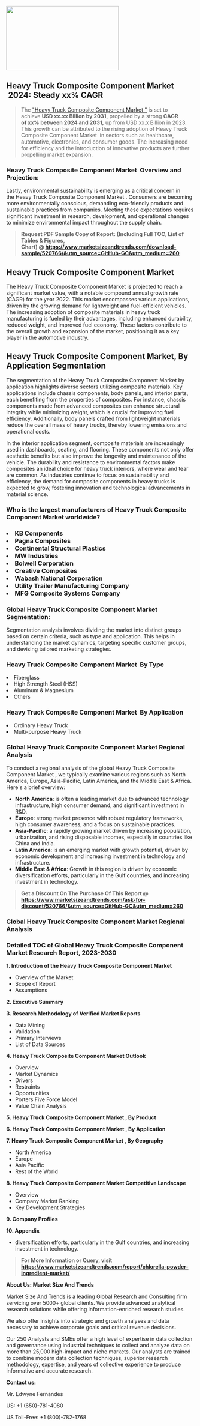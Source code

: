 <p><img class="alignnone size-medium wp-image-20088" src="https://ffe5etoiles.com/wp-content/uploads/2024/12/MST1-300x171.png" alt="" width="300" height="171" /></p><h2 id="ember46" class="ember-view reader-text-block__heading-2">Heavy Truck Composite Component Market &nbsp;2024: Steady&nbsp;xx% CAGR</h2><blockquote id="ember47" class="ember-view reader-text-block__blockquote">The&nbsp;<a class="app-aware-link " href="https://www.marketsizeandtrends.com/download-sample/520766/&utm_source=GitHub-GC&utm_medium=260" target="_blank" data-test-app-aware-link="">"Heavy Truck Composite Component Market "</a>&nbsp;is set to achieve&nbsp;<strong>USD&nbsp;xx.xx&nbsp;Billion by 2031,</strong>&nbsp;propelled by a strong&nbsp;<strong>CAGR of&nbsp;xx% between 2024 and 2031,</strong>&nbsp;up from USD xx.x Billion in 2023. This growth can be attributed to the rising adoption of&nbsp;Heavy Truck Composite Component Market &nbsp;in sectors such as healthcare, automotive, electronics, and consumer goods. The increasing need for efficiency and the introduction of innovative products are further propelling market expansion.</blockquote><h3 id="ember48" class="ember-view reader-text-block__heading-3">Heavy Truck Composite Component Market &nbsp;Overview and Projection:</h3><p id="ember49" class="ember-view reader-text-block__paragraph">Lastly, environmental sustainability is emerging as a critical concern in the&nbsp;Heavy Truck Composite Component Market . Consumers are becoming more environmentally conscious, demanding eco-friendly products and sustainable practices from companies. Meeting these expectations requires significant investment in research, development, and operational changes to minimize environmental impact throughout the supply chain.</p><blockquote id="ember50" class="ember-view reader-text-block__blockquote"><strong>Request PDF Sample Copy of Report: (Including Full TOC, List of Tables &amp; Figures, Chart)&nbsp;@&nbsp;<strong><a href="https://www.marketsizeandtrends.com/download-sample/520766/&utm_source=GitHub-GC&utm_medium=260" target="_blank">https://www.marketsizeandtrends.com/download-sample/520766/&utm_source=GitHub-GC&utm_medium=260</a></strong></strong></blockquote><h3 class=""> <h2>Heavy Truck Composite Component Market</h2><p>The Heavy Truck Composite Component Market is projected to reach a significant market value, with a notable compound annual growth rate (CAGR) for the year 2022. This market encompasses various applications, driven by the growing demand for lightweight and fuel-efficient vehicles. The increasing adoption of composite materials in heavy truck manufacturing is fueled by their advantages, including enhanced durability, reduced weight, and improved fuel economy. These factors contribute to the overall growth and expansion of the market, positioning it as a key player in the automotive industry.</p><h2>Heavy Truck Composite Component Market, By Application Segmentation</h2><p>The segmentation of the Heavy Truck Composite Component Market by application highlights diverse sectors utilizing composite materials. Key applications include chassis components, body panels, and interior parts, each benefiting from the properties of composites. For instance, chassis components made from advanced composites can enhance structural integrity while minimizing weight, which is crucial for improving fuel efficiency. Additionally, body panels crafted from lightweight materials reduce the overall mass of heavy trucks, thereby lowering emissions and operational costs.</p><p>In the interior application segment, composite materials are increasingly used in dashboards, seating, and flooring. These components not only offer aesthetic benefits but also improve the longevity and maintenance of the vehicle. The durability and resistance to environmental factors make composites an ideal choice for heavy truck interiors, where wear and tear are common. As industries continue to focus on sustainability and efficiency, the demand for composite components in heavy trucks is expected to grow, fostering innovation and technological advancements in material science.</p></h3><h3 id="" class="">Who is the largest manufacturers of&nbsp;Heavy Truck Composite Component Market worldwide?</h3><h3 class=""></Li><Li>KB Components</Li><Li> Pagna Composites</Li><Li> Continental Structural Plastics</Li><Li> MW Industries</Li><Li> Bolwell Corporation</Li><Li> Creative Composites</Li><Li> Wabash National Corporation</Li><Li> Utility Trailer Manufacturing Company</Li><Li> MFG Composite Systems Company</h3><h3 id="ember53" class="ember-view reader-text-block__heading-3">Global&nbsp;Heavy Truck Composite Component Market Segmentation:</h3><p id="ember54" class="ember-view reader-text-block__paragraph">Segmentation analysis involves dividing the market into distinct groups based on certain criteria, such as type and application. This helps in understanding the market dynamics, targeting specific customer groups, and devising tailored marketing strategies.</p><h3 id="" class="">Heavy Truck Composite Component Market &nbsp;By Type</h3><p></Li><Li>Fiberglass</Li><Li> High Strength Steel (HSS)</Li><Li> Aluminum & Magnesium</Li><Li> Others</p><h3 id="" class="">Heavy Truck Composite Component Market &nbsp;By Application</h3><p class=""></Li><Li>Ordinary Heavy Truck</Li><Li> Multi-purpose Heavy Truck</p><h3 id="ember62" class="ember-view reader-text-block__heading-3">Global Heavy Truck Composite Component Market Regional Analysis</h3><p id="ember63" class="ember-view reader-text-block__paragraph">To conduct a regional analysis of the global Heavy Truck Composite Component Market , we typically examine various regions such as North America, Europe, Asia-Pacific, Latin America, and the Middle East &amp; Africa. Here's a brief overview:</p><ul><li><strong>North America</strong>: is often a leading market due to advanced technology infrastructure, high consumer demand, and significant investment in R&amp;D.</li><li><strong>Europe</strong>: strong market presence with robust regulatory frameworks, high consumer awareness, and a focus on sustainable practices.</li><li><strong>Asia-Pacific</strong>: a rapidly growing market driven by increasing population, urbanization, and rising disposable incomes, especially in countries like China and India.</li><li><strong>Latin America</strong>: is an emerging market with growth potential, driven by economic development and increasing investment in technology and infrastructure.</li><li><strong>Middle East &amp; Africa</strong>: Growth in this region is driven by economic diversification efforts, particularly in the Gulf countries, and increasing investment in technology.</li></ul><blockquote id="ember61" class="ember-view reader-text-block__blockquote"><strong>Get a Discount On The Purchase Of This Report @ <strong><a href="https://html-cleaner.com/" target="">https://www.marketsizeandtrends.com/ask-for-discount/520766/&utm_source=GitHub-GC&utm_medium=260</a></strong></strong></blockquote><h3 id="ember62" class="ember-view reader-text-block__heading-3">Global Heavy Truck Composite Component Market Regional Analysis</h3><h3 id="" class="">Detailed TOC of Global Heavy Truck Composite Component Market Research Report, 2023-2030</h3><p id="" class=""><strong>1. Introduction of the Heavy Truck Composite Component Market </strong></p><ul><li>Overview of the Market</li><li>Scope of Report</li><li>Assumptions</li></ul><p id="" class=""><strong>2. Executive Summary</strong></p><p id="" class=""><strong>3. Research Methodology of Verified Market Reports</strong></p><ul><li>Data Mining</li><li>Validation</li><li>Primary Interviews</li><li>List of Data Sources</li></ul><p id="" class=""><strong>4. Heavy Truck Composite Component Market Outlook</strong></p><ul><li>Overview</li><li>Market Dynamics</li><li>Drivers</li><li>Restraints</li><li>Opportunities</li><li>Porters Five Force Model</li><li>Value Chain Analysis</li></ul><p id="" class=""><strong>5. Heavy Truck Composite Component Market , By Product</strong></p><p id="" class=""><strong>6. Heavy Truck Composite Component Market , By Application</strong></p><p id="" class=""><strong>7. Heavy Truck Composite Component Market , By Geography</strong></p><ul><li>North America</li><li>Europe</li><li>Asia Pacific</li><li>Rest of the World</li></ul><p id="" class=""><strong>8. Heavy Truck Composite Component Market Competitive Landscape</strong></p><ul><li>Overview</li><li>Company Market Ranking</li><li>Key Development Strategies</li></ul><p id="" class=""><strong>9. Company Profiles</strong></p><p id="" class=""><strong>10. Appendix</strong></p><ul><li>diversification efforts, particularly in the Gulf countries, and increasing investment in technology.</li></ul><blockquote id="ember65" class="ember-view reader-text-block__blockquote"><strong>For More Information or Query, visit <strong><strong><a href="https://html-cleaner.com/" target="">https://www.marketsizeandtrends.com/report/chlorella-powder-ingredient-market/</a></strong></strong></strong></blockquote><p id="" class=""><strong>About Us: Market Size And Trends</strong></p><p id="" class="">Market Size And Trends is a leading Global Research and Consulting firm servicing over 5000+ global clients. We provide advanced analytical research solutions while offering information-enriched research studies.</p><p id="" class="">We also offer insights into strategic and growth analyses and data necessary to achieve corporate goals and critical revenue decisions.</p><p id="" class="">Our 250 Analysts and SMEs offer a high level of expertise in data collection and governance using industrial techniques to collect and analyze data on more than 25,000 high-impact and niche markets. Our analysts are trained to combine modern data collection techniques, superior research methodology, expertise, and years of collective experience to produce informative and accurate research.</p><p id="" class=""><strong>Contact us:</strong></p><p id="" class="">Mr. Edwyne Fernandes</p><p id="" class="">US: +1 (650)-781-4080</p><p id="" class="">US Toll-Free: +1 (800)-782-1768</p>
